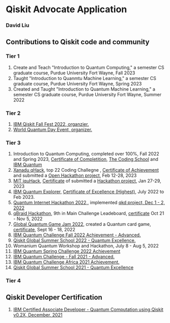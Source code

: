 # Qiskit Advocate Application
### David Liu
## Contributions to Qiskit code and community
### Tier 1
1. Create and Teach "Introduction to Quantum Computing," a semester CS graduate course, Purdue University Fort Wayne, Fall 2023
2. Taught "Introduction to Quanmtu Machine Learning," a semester CS graduate course, Purdue University Fort Wayne, Spring 2023
3. Created and Taught "Introduction to Quantum Machine Learning," a semester CS graduate course, Purdue University Fort Wayne, Summer 2022

### Tier 2
1. [IBM Qiskit Fall Fest 2022, organzier.](https://github.com/purduequaic/qiskit-fall-fest-22/blob/main/README.md)
2. [World Quantum Day Event, organizer.](https://github.com/davidlearn/qiskitAdvocateApplication/blob/main/Q-day2.jpg)
#### 
### Tier 3
1. Introduction to Quantum Computing, completed over 100%, Fall 2022 and Spring 2023, [Certificate of Completition](https://verified.sertifier.com/en/verify/56245325107158), [The Coding School](https://the-cs.org/) and [IBM Quantum](https://www.ibm.com/quantum) 
2. [Xanadu qHack](https://github.com/XanaduAI/QHack2023), top 22 Coding Challegne , [Certificate of Achievement](https://mcusercontent.com/725f07a1d1a4337416c3129fd/images/8eda94fe-827b-156f-5d88-902b47a17ba7.png) and submitted a [Open Hackathon project](https://github.com/XanaduAI/QHack2023/issues/87), Feb 12-28, 2023
3. [MIT iquHack](https://www.iquise.mit.edu/iQuHACK/2023-01-27), [Certificate](https://github.com/davidlearn/qiskitAdvocateApplication/blob/main/cert-DavidLiu.pdf) of submitted a [Hackathon project](https://github.com/iQuHACK/2023_IonQ_Remote/pull/16), Jan 27-29, 2023
4. [IBM Quantum Explorer,](http://qisk.it/quantum-explorers) [Certificate of Excellence (Highest)](https://github.com/davidlearn/qiskitAdvocateApplication/blob/main/QuamtumExplorerExcellence%20Certificate.pdf), July 2022 to Feb 2023.
5. [Quantum Internet Hackathon 2022,](https://quantum-internet.team/event/qia-hackathon-2022/), implemented [ qkd project, Dec 1 - 2, 2022](https://github.com/GSiddiMoreau/QIH22-QKD)
6. [qBraid Hackathon](https://qbraid.com/haqs/), 9th in Main Challenge Leadeboard, [certificate](https://github.com/davidlearn/qiskitAdvocateApplication/blob/main/HAQS_%20David%20Liu_CERTIFICATE.pdf) Oct 21 - Nov 5, 2022
7. [Global Quantum Game Jam 2022](https://www.igda.fi/new-events/2022/igda-future-amp-global-quantum-game-jam-2022), created a Quantum card game, [certificate](https://github.com/davidlearn/qiskitAdvocateApplication/blob/main/QuantumGameJamDavid_Liu.pdf), Sept 16 - 18, 2022
8. [IBM Quantum Challenge Fall 2022 Achievement - Advanced.](https://www.credly.com/badges/e7dd63d3-d03c-4ada-b1a2-4323e18a8045/public_url)
9. [Qiskit Global Summer School 2022 - Quantum Excellence.](https://www.credly.com/badges/2fbeb6f0-b03b-474b-87da-6fe1cf88f189/public_url)
10. Womanium Quantum Workshop and Hackathon, July 8 - Aug 5, 2022
11. [IBM Quantum Spring Challenge 2022 Achievement](https://www.credly.com/badges/e04729da-58ea-40d8-855c-c891a91c3b3d/public_url)
12. [IBM Quantum Challenge - Fall 2021 - Advanced.](https://www.credly.com/badges/d05e014c-0acd-4d89-9959-f4f68122983c/public_url)
13. [IBM Quantum Challenge Africa 2021 Achievement.](https://www.credly.com/badges/580f265c-9a9d-4f2a-9795-5ad14e451b80/public_url)
14. [Qiskit Global Summer School 2021 - Quantum Excellence](https://github.com/davidlearn/qiskitAdvocateApplication/blob/main/QiskitGlobalSummerSchool_CertificateofQuantumExcellence.pdf)
#### 
### Tier 4

## Qiskit Developer Certification
1. [IBM Certified Associate Developer - Quantum Computation using Qiskit v0.2X, December, 2021](https://www.credly.com/badges/86317861-13ad-4cd1-8b01-6217e9ca4398/public_url)
## 
